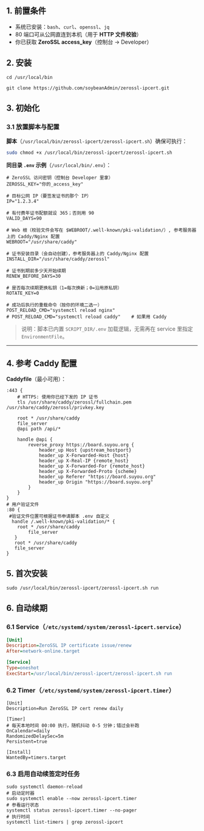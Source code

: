 ## 1. 前置条件

* 系统已安装：`bash`、`curl`、`openssl`、`jq`
* 80 端口可从公网直连到本机（用于 ​**HTTP 文件校验**​）
* 你已获取 ​**ZeroSSL access\_key**​（控制台 → Developer）

## 2. 安装

```
cd /usr/local/bin
```

```
git clone https://github.com/soybeanAdmin/zerossl-ipcert.git
```

## 3. 初始化

### 3.1 放置脚本与配置

​**脚本**​（`/usr/local/bin/zerossl-ipcert/zerossl-ipcert.sh`）确保可执行：

```bash
sudo chmod +x /usr/local/bin/zerossl-ipcert/zerossl-ipcert.sh
```

​**同目录 `.env` 示例**​（`/usr/local/bin/.env`）：

```.env
# ZeroSSL 访问密钥（控制台 Developer 里拿）
ZEROSSL_KEY="你的_access_key"

# 目标公网 IP（要签发证书的那个 IP）
IP="1.2.3.4"

# 有付费年证书配额就设 365；否则用 90
VALID_DAYS=90

# Web 根（校验文件会写在 $WEBROOT/.well-known/pki-validation/）, 参考服务器上的 Caddy/Nginx 配置
WEBROOT="/usr/share/caddy"

# 证书安装目录（会自动创建），参考服务器上的 Caddy/Nginx 配置
INSTALL_DIR="/usr/share/caddy/zerossl"

# 证书到期前多少天开始续期
RENEW_BEFORE_DAYS=30

# 是否每次续期更换私钥（1=每次换新；0=沿用原私钥）
ROTATE_KEY=0

# 成功后执行的重载命令（按你的环境二选一）
POST_RELOAD_CMD="systemctl reload nginx"
# POST_RELOAD_CMD="systemctl reload caddy"    # 如果用 Caddy
```

> 说明：脚本已内置 `SCRIPT_DIR/.env` 加载逻辑，无需再在 service 里指定 `EnvironmentFile`。

---

## 4. 参考 Caddy 配置

​**Caddyfile**​（最小可用）：

```
:443 {
    # HTTPS: 使用你已经下发的 IP 证书
    tls /usr/share/caddy/zerossl/fullchain.pem /usr/share/caddy/zerossl/privkey.key

    root * /usr/share/caddy
    file_server
    @api path /api/*

    handle @api {
        reverse_proxy https://board.suyou.org {
            header_up Host {upstream_hostport}
            header_up X-Forwarded-Host {host}
            header_up X-Real-IP {remote_host}
            header_up X-Forwarded-For {remote_host}
            header_up X-Forwarded-Proto {scheme}
            header_up Referer "https://board.suyou.org"
            header_up Origin "https://board.suyou.org"
        }
    }
}
# 用户验证文件 
:80 {
 #验证文件位置可根据证书申请脚本 .env 自定义
  handle /.well-known/pki-validation/* {
	root * /usr/share/caddy
    	file_server
   }
   root * /usr/share/caddy
   file_server
}
```

## 5. 首次安装

```
sudo /usr/local/bin/zerossl-ipcert/zerossl-ipcert.sh run
```

## 6. 自动续期

### 6.1 Service（`/etc/systemd/system/zerossl-ipcert.service`）

```ini
[Unit]
Description=ZeroSSL IP certificate issue/renew
After=network-online.target

[Service]
Type=oneshot
ExecStart=/usr/local/bin/zerossl-ipcert/zerossl-ipcert.sh run
```

### 6.2 Timer（`/etc/systemd/system/zerossl-ipcert.timer`）

```
[Unit]
Description=Run ZeroSSL IP cert renew daily

[Timer]
# 每天本地时间 00:00 执行，随机抖动 0-5 分钟；错过会补跑
OnCalendar=daily
RandomizedDelaySec=5m
Persistent=true

[Install]
WantedBy=timers.target
```

### 6.3 启用自动续签定时任务

```
sudo systemctl daemon-reload
# 启动定时器
sudo systemctl enable --now zerossl-ipcert.timer
# 参看运行状态
systemctl status zerossl-ipcert.timer --no-pager
# 执行时间
systemctl list-timers | grep zerossl-ipcert

```

